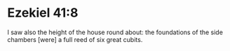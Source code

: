 # Ezekiel 41:8

I saw also the height of the house round about: the foundations of the side chambers [were] a full reed of six great cubits.